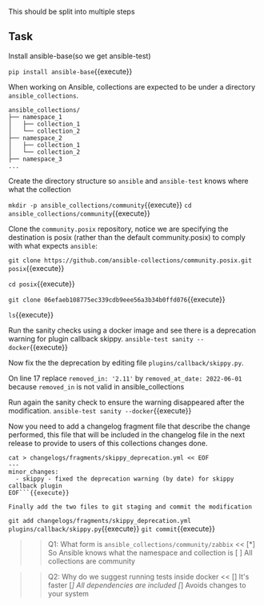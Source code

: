 This should be split into multiple steps

## Task

Install ansible-base(so we get ansible-test)

`pip install ansible-base`{{execute}}


When working on Ansible, collections are expected to be under a directory `ansible_collections`.

```
ansible_collections/
├── namespace_1
│   ├── collection_1
│   └── collection_2
├── namespace_2
│   ├── collection_1
│   └── collection_2
├── namespace_3
...
```

Create the directory structure so `ansible` and `ansible-test` knows where what the collection 

`mkdir -p ansible_collections/community`{{execute}}
`cd ansible_collections/community`{{execute}}

Clone the `community.posix` repository, notice we are specifying the destination is posix (rather than the default community.posix) to comply with what expects `ansible`:

`git clone https://github.com/ansible-collections/community.posix.git posix`{{execute}}

`cd posix`{{execute}}

`git clone 06efaeb108775ec339cdb9eee56a3b34b0ffd076`{{execute}}

`ls`{{execute}}

Run the sanity checks using a docker image and see there is a deprecation warning for plugin callback skippy.
`ansible-test sanity --docker`{{execute}}

Now fix the the deprecation by editing file `plugins/callback/skippy.py`.

On line 17 replace `removed_in: '2.11'` by `removed_at_date: 2022-06-01` because `removed_in` is not valid in ansible_collections

Run again the sanity check to ensure the warning disappeared after the modification.
`ansible-test sanity --docker`{{execute}}

Now you need to add a changelog fragment file that describe the change performed, this file that will be included in the changelog file in the next release to provide to users of this collections changes done.

```
cat > changelogs/fragments/skippy_deprecation.yml << EOF
---
minor_changes:
  - skippy - fixed the deprecation warning (by date) for skippy callback plugin
EOF```{{execute}}

Finally add the two files to git staging and commit the modification
```
`git add changelogs/fragments/skippy_deprecation.yml plugins/callback/skippy.py`{{execute}}
`git commit`{{execute}}

>>Q1: What form is `ansible_collections/community/zabbix` <<
[*] So Ansible knows what the namespace and collection is
[ ] All collections are community

>>Q2: Why do we suggest running tests inside docker <<
[] It's faster
[*] All dependencies are included
[*] Avoids changes to your system
